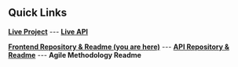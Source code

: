 ## Quick Links

**[Live Project](https://odyssey-frontend-1fed9e7a199c.herokuapp.com/)**  *---*  **[Live API](https://odyssey-api-f3455553b29d.herokuapp.com/)**  

**[Frontend Repository & Readme (you are here)](https://github.com/lmcrean/odyssey-react)**  *---*  **[API Repository & Readme](https://github.com/lmcrean/odyssey-api)**  *---* **Agile Methodology Readme**
